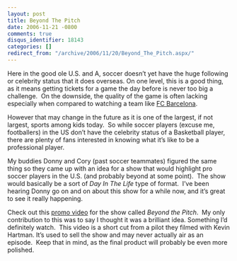 ```yaml
---
layout: post
title: Beyond The Pitch
date: 2006-11-21 -0800
comments: true
disqus_identifier: 18143
categories: []
redirect_from: "/archive/2006/11/20/Beyond_The_Pitch.aspx/"
---
```


Here in the good ole U.S. and A, soccer doesn’t yet have the huge
following or celebrity status that it does overseas. On one level, this
is a good thing, as it means getting tickets for a game the day before
is never too big a challenge.  On the downside, the quality of the game
is often lacking especially when compared to watching a team like [FC
Barcelona](http://www.fcbarcelona.com/eng/home-page/home/home.shtml "FC Barcelona").

However that may change in the future as it is one of the largest, if
not largest, sports among kids today.  So while soccer players (excuse
me, footballers) in the US don’t have the celebrity status of a
Basketball player, there are plenty of fans interested in knowing what
it’s like to be a professional player.

My buddies Donny and Cory (past soccer teammates) figured the same thing
so they came up with an idea for a show that would highlight pro soccer
players in the U.S. (and probably beyond at some point).  The show would
basically be a sort of *Day In The Life* type of format.  I’ve been
hearing Donny go on and on about this show for a while now, and it’s
great to see it really happening.

Check out this [promo
video](http://www.youtube.com/watch?v=eMyhjCI3lX8 "Beyond The Pitch")
for the show called *Beyond the Pitch*.  My only contribution to this
was to say I thought it was a brilliant idea. Something I’d definitely
watch.  This video is a short cut from a pilot they filmed with Kevin
Hartman. It’s used to sell the show and may never actually air as an
episode.  Keep that in mind, as the final product will probably be even
more polished.

